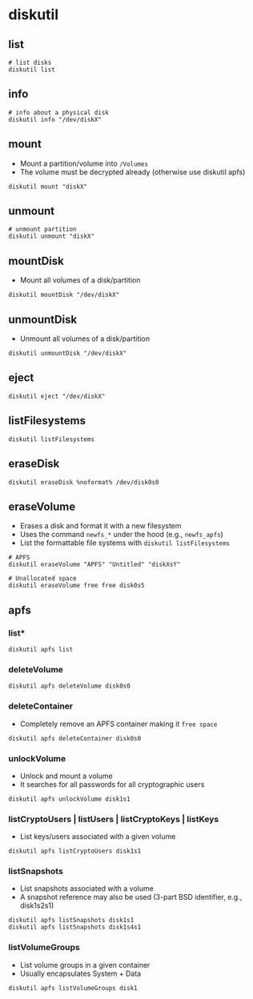# diskutil

## list

```shell
# list disks
diskutil list
```

## info

```shell
# info about a physical disk
diskutil info "/dev/diskX"
```

## mount

- Mount a partition/volume into `/Volumes`
- The volume must be decrypted already (otherwise use diskutil apfs)

```shell
diskutil mount "diskX"
```

## unmount

```shell
# unmount partition
diskutil unmount "diskX"
```

## mountDisk

- Mount all volumes of a disk/partition

```shell
diskutil mountDisk "/dev/diskX"
```

## unmountDisk

- Unmount all volumes of a disk/partition

```shell
diskutil unmountDisk "/dev/diskX"
```

## eject

```shell
diskutil eject "/dev/diskX"
```

## listFilesystems

```shell
diskutil listFilesystems
```

## eraseDisk

```shell
diskutil eraseDisk %noformat% /dev/disk0s0
```

## eraseVolume

- Erases a disk and format it with a new filesystem
- Uses the command `newfs_*` under the hood (e.g., `newfs_apfs`)
- List the formattable file systems with `diskutil listFilesystems`

```shell
# APFS
diskutil eraseVolume "APFS" "Untitled" "diskXsY"

# Unallocated space
diskutil eraseVolume free free disk0s5
```

## apfs

### list\*

```shell
diskutil apfs list
```

### deleteVolume

```shell
diskutil apfs deleteVolume disk0s0
```

### deleteContainer

- Completely remove an APFS container making it `free space`

```shell
diskutil apfs deleteContainer disk0s0
```

### unlockVolume

- Unlock and mount a volume
- It searches for all passwords for all cryptographic users

```shell
diskutil apfs unlockVolume disk1s1
```

### listCryptoUsers | listUsers | listCryptoKeys | listKeys

- List keys/users associated with a given volume

```shell
diskutil apfs listCryptoUsers disk1s1
```

### listSnapshots

- List snapshots associated with a volume
- A snapshot reference may also be used (3-part BSD identifier, e.g., disk1s2s1)

```shell
diskutil apfs listSnapshots disk1s1
diskutil apfs listSnapshots disk1s4s1
```

### listVolumeGroups

- List volume groups in a given container
- Usually encapsulates System + Data

```shell
diskutil apfs listVolumeGroups disk1
```

